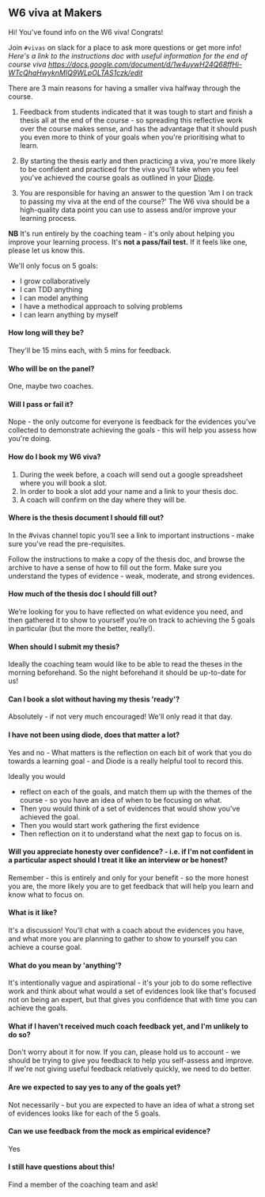 ## W6 viva at Makers

Hi! You've found info on the W6 viva! Congrats!

Join `#vivas` on slack for a place to ask more questions or get more info!
_Here's a link to the instructions doc with useful information for the end of course viva https://docs.google.com/document/d/1w4uywH24Q68ffHi-WTcQhaHwyknMIQ9WLpOLTAS1czk/edit_

There are 3 main reasons for having a smaller viva halfway through the course.

1. Feedback from students indicated that it was tough to start and finish a thesis all at the end of the course - so spreading this reflective work over the course makes sense, and has the advantage that it should push you even more to think of your goals when you're prioritising what to learn.

2. By starting the thesis early and then practicing a viva, you're more likely to be confident and practiced for the viva you'll take when you feel you've achieved the course goals as outlined in your [Diode](https://diode.makersacademy.com).

3. You are responsible for having an answer to the question 'Am I on track to passing my viva at the end of the course?' The W6 viva should be a high-quality data point you can use to assess and/or improve your learning process.

**NB** It's run entirely by the coaching team - it's only about helping you improve your learning process. It's **not a pass/fail test.** If it feels like one, please let us know this.

We'll only focus on 5 goals:

- I grow collaboratively
- I can TDD anything
- I can model anything
- I have a methodical approach to solving problems
- I can learn anything by myself

#### How long will they be?
They'll be 15 mins each, with 5 mins for feedback.

#### Who will be on the panel?
One, maybe two coaches.

#### Will I pass or fail it?
Nope - the only outcome for everyone is feedback for the evidences you've collected to demonstrate achieving the goals - this will help you assess how you're doing.

#### How do I book my W6 viva?
1. During the week before, a coach will send out a google spreadsheet where you will book a slot.
2. In order to book a slot add your name and a link to your thesis doc.
3. A coach will confirm on the day where they will be.

#### Where is the thesis document I should fill out?
In the #vivas channel topic you’ll see a link to important instructions - make sure you've read the pre-requisites.

Follow the instructions to make a copy of the thesis doc, and browse the archive to have a sense of how to fill out the form. Make sure you understand the types of evidence - weak, moderate, and strong evidences.

#### How much of the thesis doc I should fill out?
We’re looking for you to have reflected on what evidence you need, and then gathered it to show to yourself you’re on track to achieving the 5 goals in particular (but the more the better, really!).

#### When should I submit my thesis?
Ideally the coaching team would like to be able to read the theses in the morning beforehand. So the night beforehand it should be up-to-date for us!

#### Can I book a slot without having my thesis 'ready'?
Absolutely - if not very much encouraged! We'll only read it that day.

#### I have not been using diode, does that matter a lot?
Yes and no - What matters is the reflection on each bit of work that you do towards a learning goal - and Diode is a really helpful tool to record this.

Ideally you would
- reflect on each of the goals, and match them up with the themes of the course - so you have an idea of when to be focusing on what.
- Then you would think of a set of evidences that would show you've achieved the goal.
- Then you would start work gathering the first evidence
- Then reflection on it to understand what the next gap to focus on is.

#### Will you appreciate honesty over confidence? - i.e. if I'm not confident in a particular aspect should I treat it like an interview or be honest?
Remember - this is entirely and only for your benefit - so the more honest you are, the more likely you are to get feedback that will help you learn and know what to focus on.

#### What is it like?
It's a discussion! You'll chat with a coach about the evidences you have, and what more you are planning to gather to show to yourself you can achieve a course goal.

#### What do you mean by 'anything'?
It's intentionally vague and aspirational - it's your job to do some reflective work and think about what would a set of evidences look like that's focused not on being an expert, but that gives you confidence that with time you can achieve the goals.

#### What if I haven't received much coach feedback yet, and I'm unlikely to do so?
Don't worry about it for now. If you can, please hold us to account - we should be trying to give you feedback to help you self-assess and improve. If we're not giving useful feedback relatively quickly, we need to do better.


#### Are we expected to say yes to any of the goals yet?
Not necessarily - but you are expected to have an idea of what a strong set of evidences looks like for each of the 5 goals.

#### Can we use feedback from the mock as empirical evidence?
Yes

#### I still have questions about this!
Find a member of the coaching team and ask!
